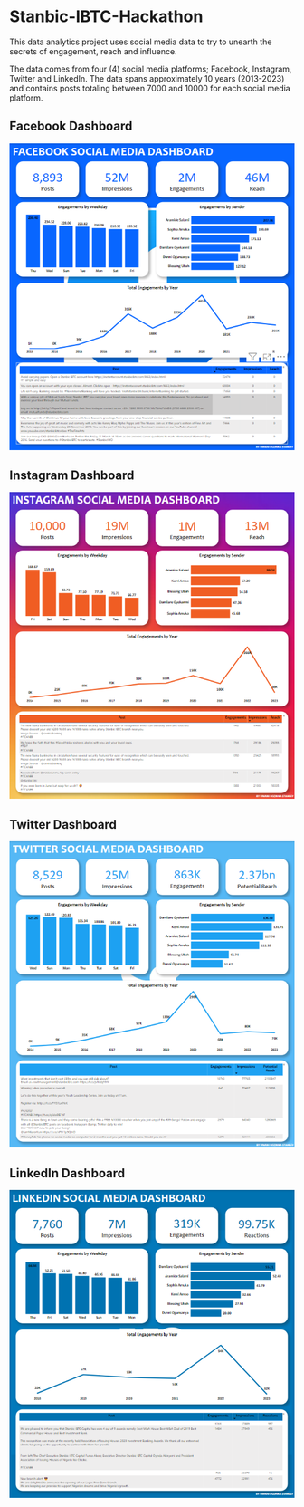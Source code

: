 # Stanbic-IBTC-Hackathon

This data analytics project uses social media data to try to unearth the secrets of engagement, reach and influence. 

The data comes from four (4) social media platforms; Facebook, Instagram, Twitter and LinkedIn. The data spans approximately 10 years (2013-2023) and contains posts totaling between 7000 and 10000 for each social media platform.

## Facebook Dashboard
![Alt text](https://github.com/Stan-Leigh/Stanbic-IBTC-Hackathon/blob/main/Images/Facebook%20Dashboard.png)
## Instagram Dashboard
![Alt text](https://github.com/Stan-Leigh/Stanbic-IBTC-Hackathon/blob/main/Images/Instagram%20Dashboard.png)
## Twitter Dashboard
![Alt text](https://github.com/Stan-Leigh/Stanbic-IBTC-Hackathon/blob/main/Images/Twitter%20Dashboard.png)
## LinkedIn Dashboard
![Alt text](https://github.com/Stan-Leigh/Stanbic-IBTC-Hackathon/blob/main/Images/LinkedIn%20Dashboard.png)
